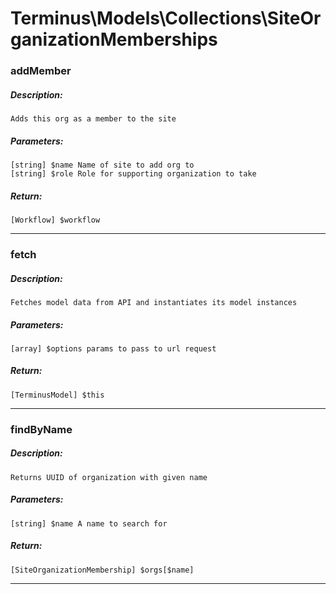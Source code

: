 # Terminus\Models\Collections\SiteOrganizationMemberships

### addMember
##### Description:
    Adds this org as a member to the site

##### Parameters:
    [string] $name Name of site to add org to
    [string] $role Role for supporting organization to take

##### Return:
    [Workflow] $workflow

---

### fetch
##### Description:
    Fetches model data from API and instantiates its model instances

##### Parameters:
    [array] $options params to pass to url request

##### Return:
    [TerminusModel] $this

---

### findByName
##### Description:
    Returns UUID of organization with given name

##### Parameters:
    [string] $name A name to search for

##### Return:
    [SiteOrganizationMembership] $orgs[$name]

---

